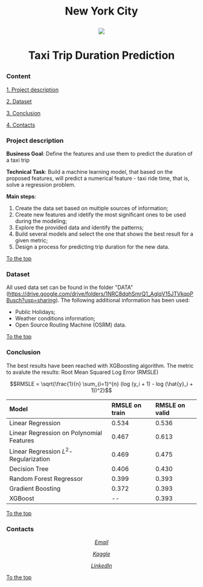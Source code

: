 # <p align="center"> New York City

<p align="center"> <img src = https://s.abcnews.com/images/Business/nyc-taxis-gty-rc-200220_hpMain.jpg> </p>

# <p align="center"> Taxi Trip Duration Prediction

### Content

[1. Project description](README.md#project-description)

[2. Dataset](README.md#dataset)

[3. Conclusion](README.md#conclusion)

[4. Contacts](README.md#contacts)

### Project description

**Business Goal**:
Define the features and use them to predict the duration of a taxi trip

**Technical Task**:
Build a machine learning model, that based on the proposed features, will predict a numerical feature - taxi ride time, that is, solve a regression problem.

**Main steps**:
1. Create the data set based on multiple sources of information;
2. Create new features and idetify the most significant ones to be used during the modeling;
3. Explore the provided data and identify the patterns;
4. Build several models and select the one that shows the best result for a given metric;
5. Design a process for predicting trip duration for the new data.

[To the top](README.md#content)

### Dataset

All used data set can be found in the folder "DATA"(https://drive.google.com/drive/folders/1NRC8dqhSmrQ1_AglqV15JTVkqoPBusch?usp=sharing). The following additional information has been used:
- Public Holidays;
- Weather conditions information;
- Open Source Routing Machine (OSRM) data.

[To the top](README.md#content)

### Conclusion

The best results have been reached with XGBoosting algorithm. The metric to avalute the results: Root Mean Squared Log Error (RMSLE)

$$RMSLE = \sqrt{\frac{1}{n} \sum_{i=1}^{n} (log (y_i + 1) - log (\hat{y}_i + 1))^2}$$


|**Model**|**RMSLE on train**|**RMSLE on valid**|
|:--|:--|:--|
|Linear Regression|0.534|0.536|
|Linear Regression on Polynomial Features|0.467|0.613|
|Linear Regression $L^2$-Regularization|0.469|0.475|
|Decision Tree|0.406|0.430|
|Random Forest Regressor|0.399|0.393|
|Gradient Boosting|0.372|0.393|
|XGBoost|--|0.393|

[To the top](README.md#content)

### Contacts

*<p align="center">[Email](natalia_konovalova@icloud.com)</p>*

*<p align="center">[Kaggle](https://www.kaggle.com/nataliamantyk)</p>* 

*<p align="center">[LinkedIn](https://www.linkedin.com/in/natalia-ds-198612241)</p>*

[To the top](README.md#content)
